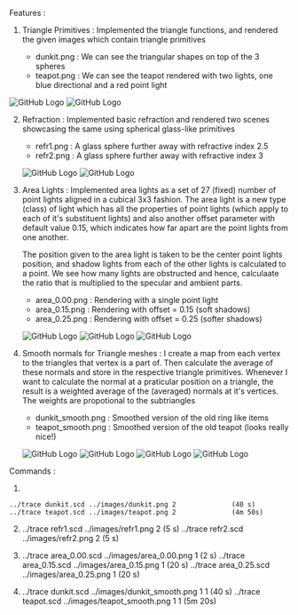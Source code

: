 Features :

1. 
	Triangle Primitives : Implemented the triangle functions, and rendered the 
	given images which contain triangle primitives

	- 	dunkit.png : We can see the triangular shapes on top of the 3 spheres
	- 	teapot.png : We can see the teapot rendered with two lights, one blue directional 
					 and a red point light

![GitHub Logo](/images/dunkit.png) ![GitHub Logo](/images/teapot.png)

2.
	Refraction : Implemented basic refraction and rendered two scenes showcasing the same
	using spherical glass-like primitives

	- 	refr1.png : A glass sphere further away with refractive index 2.5
	- 	refr2.png : A glass sphere further away with refractive index 3

	![GitHub Logo](/images/refr1.png) ![GitHub Logo](/images/refr2.png)
3.
	Area Lights : Implemented area lights as a set of 27 (fixed) number of point lights
	aligned in a cubical 3x3 fashion. The area light is a new type (class) of light which has all
	the properties of point lights (which apply to each of it's substituent lights) and 
	also another offset parameter with default value 0.15, which indicates how far apart 
	are the point lights from one another.

	The position given to the area light is taken to be the center point lights position,
	and shadow lights from each of the other lights is calculated to a point. We see how
	many lights are obstructed and hence, calculaate the ratio that is multiplied to the 
	specular and ambient parts.

	- 	area_0.00.png : Rendering with a single point light
	- 	area_0.15.png : Rendering with offset = 0.15 (soft shadows)
	- 	area_0.25.png : Rendering with offset = 0.25 (softer shadows)

	![GitHub Logo](/images/area_0.00.png) ![GitHub Logo](/images/area_0.15.png) ![GitHub Logo](/images/area_0.25.png)

4.
	Smooth normals for Triangle meshes : I create a map from each vertex to the triangles
	that vertex is a part of. Then calculate the average of these normals and store in the
	respective triangle primitives. Whenever I want to calculate the normal at a praticular
	position on a triangle, the result is a weighted average of the (averaged) normals at 
	it's vertices. The weights are propotional to the subtriangles

	- 	dunkit_smooth.png : Smoothed version of the old ring like items
	- 	teapot_smooth.png : Smoothed version of the old teapot (looks really nice!)

	![GitHub Logo](/images/dunkit.png) ![GitHub Logo](/images/dunkit_smooth.png) 
	![GitHub Logo](/images/teapot.png) ![GitHub Logo](/images/teapot_smooth.png)

Commands :

1.	

	../trace dunkit.scd ../images/dunkit.png 2 				(40 s)
	../trace teapot.scd ../images/teapot.png 2				(4m 50s)

2.
	../trace refr1.scd ../images/refr1.png 2				(5 s)
	../trace refr2.scd ../images/refr2.png 2				(5 s)

3.
	../trace area_0.00.scd ../images/area_0.00.png 1		(2 s)
	../trace area_0.15.scd ../images/area_0.15.png 1		(20 s)
	../trace area_0.25.scd ../images/area_0.25.png 1		(20 s)

4.
	../trace dunkit.scd ../images/dunkit_smooth.png 1 1		(40 s)
	../trace teapot.scd ../images/teapot_smooth.png 1 1 	(5m 20s)

